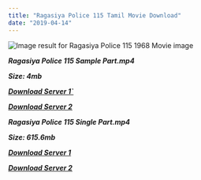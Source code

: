 ```yaml
---
title: "Ragasiya Police 115 Tamil Movie Download"
date: "2019-04-14"
---
```


![Image result for Ragasiya Police 115  1968 Movie image](https://m.media-amazon.com/images/M/MV5BZjlhYjA0Y2QtNTRkNi00YjgxLWJjOGMtZTY4MWMxMTI5Nzg2XkEyXkFqcGdeQXVyMjA4OTI5NDQ@._V1_UY268_CR7,0,182,268_AL_.jpg)

**_Ragasiya Police 115 Sample Part.mp4_**

**_Size: 4mb_**

**_[Download Server 1\`](http://b4.wetransfer.vip/files/{fb880f6db0ad663db529f57694c28cccd461c3d4fc624305e324329e3cbfaaa8}20Actor{fb880f6db0ad663db529f57694c28cccd461c3d4fc624305e324329e3cbfaaa8}20Hits{fb880f6db0ad663db529f57694c28cccd461c3d4fc624305e324329e3cbfaaa8}20Collection/M.{fb880f6db0ad663db529f57694c28cccd461c3d4fc624305e324329e3cbfaaa8}20G.{fb880f6db0ad663db529f57694c28cccd461c3d4fc624305e324329e3cbfaaa8}20Ramachandran{fb880f6db0ad663db529f57694c28cccd461c3d4fc624305e324329e3cbfaaa8}20(M.G.R){fb880f6db0ad663db529f57694c28cccd461c3d4fc624305e324329e3cbfaaa8}20Movies{fb880f6db0ad663db529f57694c28cccd461c3d4fc624305e324329e3cbfaaa8}20Collections/Ragasiya{fb880f6db0ad663db529f57694c28cccd461c3d4fc624305e324329e3cbfaaa8}20Police{fb880f6db0ad663db529f57694c28cccd461c3d4fc624305e324329e3cbfaaa8}20115{fb880f6db0ad663db529f57694c28cccd461c3d4fc624305e324329e3cbfaaa8}20(1968)/Ragasiya{fb880f6db0ad663db529f57694c28cccd461c3d4fc624305e324329e3cbfaaa8}20Police{fb880f6db0ad663db529f57694c28cccd461c3d4fc624305e324329e3cbfaaa8}20115{fb880f6db0ad663db529f57694c28cccd461c3d4fc624305e324329e3cbfaaa8}20(1968){fb880f6db0ad663db529f57694c28cccd461c3d4fc624305e324329e3cbfaaa8}20Sample{fb880f6db0ad663db529f57694c28cccd461c3d4fc624305e324329e3cbfaaa8}20HD.mp4)_**

**_[Download Server 2](http://b4.wetransfer.vip/files/{fb880f6db0ad663db529f57694c28cccd461c3d4fc624305e324329e3cbfaaa8}20Actor{fb880f6db0ad663db529f57694c28cccd461c3d4fc624305e324329e3cbfaaa8}20Hits{fb880f6db0ad663db529f57694c28cccd461c3d4fc624305e324329e3cbfaaa8}20Collection/M.{fb880f6db0ad663db529f57694c28cccd461c3d4fc624305e324329e3cbfaaa8}20G.{fb880f6db0ad663db529f57694c28cccd461c3d4fc624305e324329e3cbfaaa8}20Ramachandran{fb880f6db0ad663db529f57694c28cccd461c3d4fc624305e324329e3cbfaaa8}20(M.G.R){fb880f6db0ad663db529f57694c28cccd461c3d4fc624305e324329e3cbfaaa8}20Movies{fb880f6db0ad663db529f57694c28cccd461c3d4fc624305e324329e3cbfaaa8}20Collections/Ragasiya{fb880f6db0ad663db529f57694c28cccd461c3d4fc624305e324329e3cbfaaa8}20Police{fb880f6db0ad663db529f57694c28cccd461c3d4fc624305e324329e3cbfaaa8}20115{fb880f6db0ad663db529f57694c28cccd461c3d4fc624305e324329e3cbfaaa8}20(1968)/Ragasiya{fb880f6db0ad663db529f57694c28cccd461c3d4fc624305e324329e3cbfaaa8}20Police{fb880f6db0ad663db529f57694c28cccd461c3d4fc624305e324329e3cbfaaa8}20115{fb880f6db0ad663db529f57694c28cccd461c3d4fc624305e324329e3cbfaaa8}20(1968){fb880f6db0ad663db529f57694c28cccd461c3d4fc624305e324329e3cbfaaa8}20Sample{fb880f6db0ad663db529f57694c28cccd461c3d4fc624305e324329e3cbfaaa8}20HD.mp4)_**

**_Ragasiya Police 115 Single Part.mp4_**

**_Size: 615.6mb_**

**_[Download Server 1](http://b4.wetransfer.vip/files/{fb880f6db0ad663db529f57694c28cccd461c3d4fc624305e324329e3cbfaaa8}20Actor{fb880f6db0ad663db529f57694c28cccd461c3d4fc624305e324329e3cbfaaa8}20Hits{fb880f6db0ad663db529f57694c28cccd461c3d4fc624305e324329e3cbfaaa8}20Collection/M.{fb880f6db0ad663db529f57694c28cccd461c3d4fc624305e324329e3cbfaaa8}20G.{fb880f6db0ad663db529f57694c28cccd461c3d4fc624305e324329e3cbfaaa8}20Ramachandran{fb880f6db0ad663db529f57694c28cccd461c3d4fc624305e324329e3cbfaaa8}20(M.G.R){fb880f6db0ad663db529f57694c28cccd461c3d4fc624305e324329e3cbfaaa8}20Movies{fb880f6db0ad663db529f57694c28cccd461c3d4fc624305e324329e3cbfaaa8}20Collections/Ragasiya{fb880f6db0ad663db529f57694c28cccd461c3d4fc624305e324329e3cbfaaa8}20Police{fb880f6db0ad663db529f57694c28cccd461c3d4fc624305e324329e3cbfaaa8}20115{fb880f6db0ad663db529f57694c28cccd461c3d4fc624305e324329e3cbfaaa8}20(1968)/Ragasiya{fb880f6db0ad663db529f57694c28cccd461c3d4fc624305e324329e3cbfaaa8}20Police{fb880f6db0ad663db529f57694c28cccd461c3d4fc624305e324329e3cbfaaa8}20115{fb880f6db0ad663db529f57694c28cccd461c3d4fc624305e324329e3cbfaaa8}20(1968){fb880f6db0ad663db529f57694c28cccd461c3d4fc624305e324329e3cbfaaa8}20Single{fb880f6db0ad663db529f57694c28cccd461c3d4fc624305e324329e3cbfaaa8}20Part{fb880f6db0ad663db529f57694c28cccd461c3d4fc624305e324329e3cbfaaa8}20HD.mp4)_**

**_[Download Server 2](http://b4.wetransfer.vip/files/{fb880f6db0ad663db529f57694c28cccd461c3d4fc624305e324329e3cbfaaa8}20Actor{fb880f6db0ad663db529f57694c28cccd461c3d4fc624305e324329e3cbfaaa8}20Hits{fb880f6db0ad663db529f57694c28cccd461c3d4fc624305e324329e3cbfaaa8}20Collection/M.{fb880f6db0ad663db529f57694c28cccd461c3d4fc624305e324329e3cbfaaa8}20G.{fb880f6db0ad663db529f57694c28cccd461c3d4fc624305e324329e3cbfaaa8}20Ramachandran{fb880f6db0ad663db529f57694c28cccd461c3d4fc624305e324329e3cbfaaa8}20(M.G.R){fb880f6db0ad663db529f57694c28cccd461c3d4fc624305e324329e3cbfaaa8}20Movies{fb880f6db0ad663db529f57694c28cccd461c3d4fc624305e324329e3cbfaaa8}20Collections/Ragasiya{fb880f6db0ad663db529f57694c28cccd461c3d4fc624305e324329e3cbfaaa8}20Police{fb880f6db0ad663db529f57694c28cccd461c3d4fc624305e324329e3cbfaaa8}20115{fb880f6db0ad663db529f57694c28cccd461c3d4fc624305e324329e3cbfaaa8}20(1968)/Ragasiya{fb880f6db0ad663db529f57694c28cccd461c3d4fc624305e324329e3cbfaaa8}20Police{fb880f6db0ad663db529f57694c28cccd461c3d4fc624305e324329e3cbfaaa8}20115{fb880f6db0ad663db529f57694c28cccd461c3d4fc624305e324329e3cbfaaa8}20(1968){fb880f6db0ad663db529f57694c28cccd461c3d4fc624305e324329e3cbfaaa8}20Single{fb880f6db0ad663db529f57694c28cccd461c3d4fc624305e324329e3cbfaaa8}20Part{fb880f6db0ad663db529f57694c28cccd461c3d4fc624305e324329e3cbfaaa8}20HD.mp4)_**
